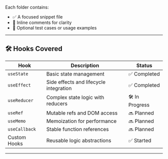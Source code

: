 Each folder contains:
- ✅ A focused snippet file
- 🧠 Inline comments for clarity
- 🧪 Optional test cases or usage examples

---

## 🛠️ Hooks Covered

| Hook          | Description                              | Status       |
|---------------|------------------------------------------|--------------|
| `useState`    | Basic state management                   | ✅ Completed |
| `useEffect`   | Side effects and lifecycle integration   | ✅ Completed |
| `useReducer`  | Complex state logic with reducers        | 🛠️ In Progress |
| `useRef`      | Mutable refs and DOM access              | 🔜 Planned   |
| `useMemo`     | Memoization for performance              | 🔜 Planned   |
| `useCallback` | Stable function references               | 🔜 Planned   |
| Custom Hooks  | Reusable logic abstractions              | ✅ Started   |

---


